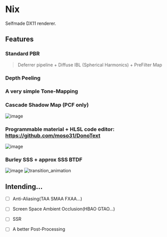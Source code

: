 # Nix

Selfmade DX11 renderer.

## Features
### Standard PBR
> Deferrer pipeline + Diffuse IBL (Spherical Harmonics) + PreFilter Map
### Depth Peeling
### A very simple Tone-Mapping
### Cascade Shadow Map (PCF only)
![image](https://github.com/moso31/Nix/assets/15684115/f3b9d70c-ebb5-4c7e-aa0f-339e62c78115)
### Programmable material + HLSL code editor: https://github.com/moso31/DonoText
![image](https://github.com/moso31/Nix/assets/15684115/70bf7f43-61eb-473a-8b7a-5a3fad1230b6)
### Burley SSS + approx SSS BTDF
![image](https://github.com/moso31/Nix/assets/15684115/63c9a342-386c-41cf-9d00-85cd49e863dc)
![transition_animation](https://github.com/moso31/Nix/assets/15684115/d13bae94-fe1c-4c53-8d0a-be8ed776f075)

## Intending...

- [ ] Anti-Aliasing(TAA SMAA FXAA...)
- [ ] Screen Space Ambient Occlusion(HBAO GTAO...)
- [ ] SSR
- [ ] A better Post-Processing


